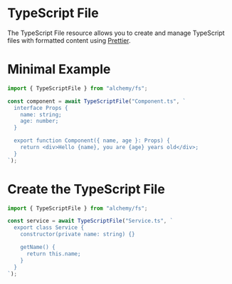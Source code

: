 # TypeScript File

The TypeScript File resource allows you to create and manage TypeScript files with formatted content using [Prettier](https://prettier.io/).

# Minimal Example

```ts twoslash
import { TypeScriptFile } from "alchemy/fs";

const component = await TypeScriptFile("Component.ts", `
  interface Props {
    name: string;
    age: number;
  }

  export function Component({ name, age }: Props) {
    return <div>Hello {name}, you are {age} years old</div>;
  }
`);
```

# Create the TypeScript File

```ts twoslash
import { TypeScriptFile } from "alchemy/fs";

const service = await TypeScriptFile("Service.ts", `
  export class Service {
    constructor(private name: string) {}

    getName() {
      return this.name;
    }
  }
`);
```